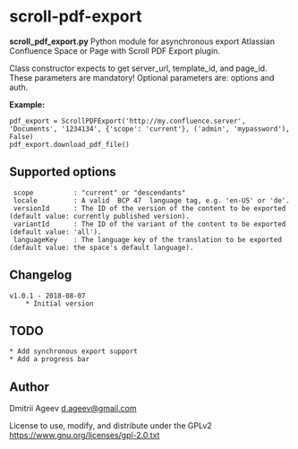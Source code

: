 # scroll-pdf-export

 **scroll_pdf_export.py** Python module for asynchronous export Atlassian Confluence Space or Page with Scroll PDF Export plugin.

 Class constructor expects to get server_url, template_id, and page_id. These parameters are mandatory!
 Optional parameters are: options and auth.

**Example:**
```
pdf_export = ScrollPDFExport('http://my.confluence.server', 'Documents', '1234134', {'scope': 'current'}, ('admin', 'mypassword'), False)
pdf_export.download_pdf_file()
```

## Supported options

     scope          : "current" or "descendants"
     locale         : A valid  BCP 47  language tag, e.g. 'en-US' or 'de'.
     versionId      : The ID of the version of the content to be exported (default value: currently published version).
     variantId      : The ID of the variant of the content to be exported (default value: 'all').
     languageKey    : The language key of the translation to be exported (default value: the space's default language).

## Changelog

    v1.0.1 - 2018-08-07
        * Initial version

## TODO

    * Add synchronous export support
    * Add a progress bar

## Author

 Dmitrii Ageev <d.ageev@gmail.com>

 License to use, modify, and distribute under the GPLv2                                                                               
 https://www.gnu.org/licenses/gpl-2.0.txt
